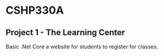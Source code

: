 # CSHP330A

## Project 1 - The Learning Center
Basic .Net Core a website for students to register for classes.
